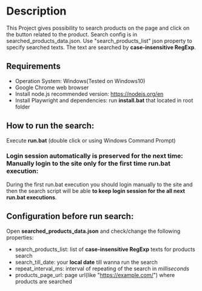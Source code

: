 # Description
This Project gives possibility to search products on the page and click on the button related to the product.
Search config is in searched_products_data.json. Use "search_products_list" json property to specify searched texts.
The text are searched by **case-insensitive RegExp**. 

## Requirements
- Operation System: Windows(Tested on Windows10)
- Google Chrome web browser
- Install node.js recommended version: https://nodejs.org/en
- Install Playwright and dependencies: run **install.bat** that located in root folder

## How to run the search:
Execute **run.bat** (double click or using Windows Command Prompt)

### Login session automatically is preserved for the next time: Manually login to the site only for the first time run.bat execution:
During the first run.bat execution you should login manually to the site and then the search script will be able **to keep login session for the all next run.bat executions**.

## Configuration before run search:
Open **searched_products_data.json** and check/change the following properties:
- search_products_list: list of **case-insensitive RegExp** texts for products search
- search_till_date: your **local date** till wanna run the search
- repeat_interval_ms: interval of repeating of the search in *milliseconds*
- products_page_url: page url(like "https://example.com/") where products are searched
